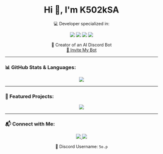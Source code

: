<h1 align="center">Hi 👋, I'm K502kSA</h1>
<p align="center">
  💻 Developer specialized in:
</p>

<p align="center">
  <img src="https://img.shields.io/badge/-JavaScript-F7DF1E?logo=javascript&logoColor=000&style=for-the-badge" />
  <img src="https://img.shields.io/badge/-TypeScript-3178C6?logo=typescript&logoColor=fff&style=for-the-badge" />
  <img src="https://img.shields.io/badge/-Python-3776AB?logo=python&logoColor=fff&style=for-the-badge" />
  <img src="https://img.shields.io/badge/-HTML5-E34F26?logo=html5&logoColor=fff&style=for-the-badge" />
</p>

<p align="center">
  🤖 Creator of an AI Discord Bot <br />
  <a href="https://discord.com/oauth2/authorize?client_id=1376483030557786113" target="_blank">🎯 Invite My Bot</a>
</p>

---

### 📊 GitHub Stats & Languages:
<p align="center">
  <img src="https://github-readme-stats.vercel.app/api/top-langs/?username=K502kSA&layout=compact&theme=github_dark&langs_count=6" />
</p>

---

### 🚀 Featured Projects:
<p align="center">
  <img src="https://github-readme-stats.vercel.app/api/pin/?username=K502kSA&repo=discord-bot-handler-14&theme=github_dark" />
</p>

---

### 📬 Connect with Me:
<p align="center">
  <a href="https://instagram.com/K502kSA" target="_blank">
    <img src="https://img.shields.io/badge/-Instagram-E4405F?style=for-the-badge&logo=instagram&logoColor=white" />
  </a>
  <a href="https://discord.com/users/1223349871241576458" target="_blank">
    <img src="https://img.shields.io/badge/-Discord-5865F2?style=for-the-badge&logo=discord&logoColor=white" />
  </a>
</p>
<p align="center">
  🧠 Discord Username: <code>5o.p</code>
</p>
